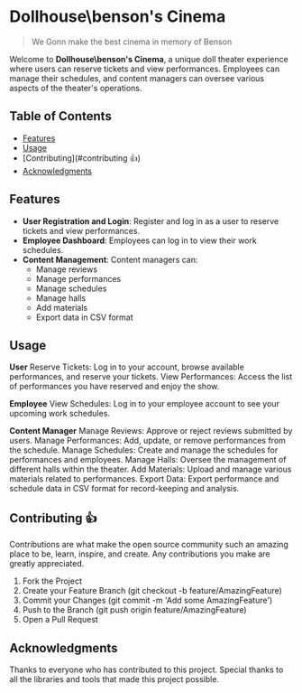 # Dollhouse\benson's Cinema
>We Gonn make the best cinema in memory of Benson

Welcome to **Dollhouse\benson's Cinema**, a unique doll theater experience where users can reserve tickets and view performances. Employees can manage their schedules, and content managers can oversee various aspects of the theater's operations.

## Table of Contents
- [Features](#features)
- [Usage](#usage)
- [Contributing](#contributing :+1:)
- [Acknowledgments](#acknowledgments)

## Features
- **User Registration and Login**: Register and log in as a user to reserve tickets and view performances.
- **Employee Dashboard**: Employees can log in to view their work schedules.
- **Content Management**: Content managers can:
  - Manage reviews
  - Manage performances
  - Manage schedules
  - Manage halls
  - Add materials
  - Export data in CSV format

## Usage
**User**
Reserve Tickets: Log in to your account, browse available performances, and reserve your tickets.
View Performances: Access the list of performances you have reserved and enjoy the show.

**Employee**
View Schedules: Log in to your employee account to see your upcoming work schedules.

**Content Manager**
Manage Reviews: Approve or reject reviews submitted by users.
Manage Performances: Add, update, or remove performances from the schedule.
Manage Schedules: Create and manage the schedules for performances and employees.
Manage Halls: Oversee the management of different halls within the theater.
Add Materials: Upload and manage various materials related to performances.
Export Data: Export performance and schedule data in CSV format for record-keeping and analysis.

## Contributing :+1:
Contributions are what make the open source community such an amazing place to be, learn, inspire, and create. Any contributions you make are greatly appreciated.

1. Fork the Project
2. Create your Feature Branch (git checkout -b feature/AmazingFeature)
3. Commit your Changes (git commit -m 'Add some AmazingFeature')
4. Push to the Branch (git push origin feature/AmazingFeature)
5. Open a Pull Request

## Acknowledgments
Thanks to everyone who has contributed to this project.
Special thanks to all the libraries and tools that made this project possible.